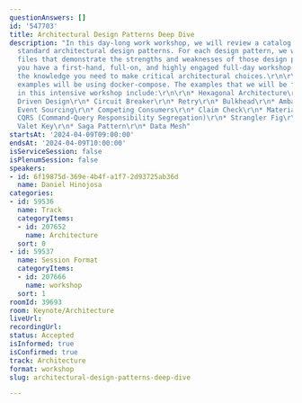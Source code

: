 ```yaml
---
questionAnswers: []
id: '547703'
title: Architectural Design Patterns Deep Dive
description: "In this day-long work workshop, we will review a catalog of all the
  standard architectural design patterns. For each design pattern, we will run docker-compose
  files that demonstrate the strengths and weaknesses of those design patterns. So,
  you have a first-hand, full-on, and highly engaged full-day workshop to give you
  the knowledge you need to make critical architectural choices.\r\n\r\nAll labs and
  examples will be using docker-compose. The examples that we will be focusing on
  in this intensive workshop include:\r\n\r\n* Hexagonal Architecture\r\n* Domain
  Driven Design\r\n* Circuit Breaker\r\n* Retry\r\n* Bulkhead\r\n* Ambassador\r\n*
  Event Sourcing\r\n* Competing Consumers\r\n* Claim Check\r\n* Materialized Views\r\n*
  CQRS (Command-Query Responsibility Segregation)\r\n* Strangler Fig\r\n* Gatekeeper\r\n*
  Valet Key\r\n* Saga Pattern\r\n* Data Mesh"
startsAt: '2024-04-09T09:00:00'
endsAt: '2024-04-09T10:00:00'
isServiceSession: false
isPlenumSession: false
speakers:
- id: 6f19875d-369e-4b4f-a1f7-2d93725ab36d
  name: Daniel Hinojosa
categories:
- id: 59536
  name: Track
  categoryItems:
  - id: 207652
    name: Architecture
  sort: 0
- id: 59537
  name: Session Format
  categoryItems:
  - id: 207666
    name: workshop
  sort: 1
roomId: 39693
room: Keynote/Architecture
liveUrl: 
recordingUrl: 
status: Accepted
isInformed: true
isConfirmed: true
track: Architecture
format: workshop
slug: architectural-design-patterns-deep-dive

---
```

